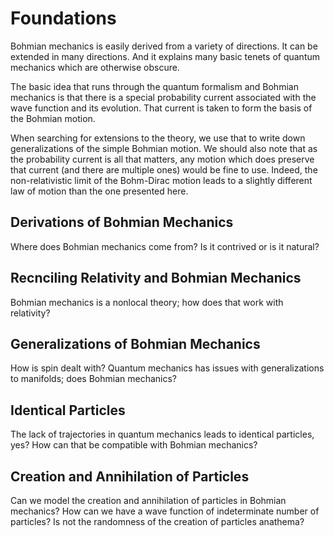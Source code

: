 # Foundations #

Bohmian mechanics is easily derived from a variety of directions. It can be extended in many directions. And it explains many basic tenets of quantum mechanics which are otherwise obscure.

The basic idea that runs through the quantum formalism and Bohmian mechanics is that there is a special probability current associated with the wave function and its evolution. That current is taken to form the basis of the Bohmian motion.

When searching for extensions to the theory, we use that to write down generalizations of the simple Bohmian motion. We should also note that as the probability current is all that matters, any motion which does preserve that current (and there are multiple ones) would be fine to use. Indeed, the non-relativistic limit of the Bohm-Dirac motion leads to a slightly different law of motion than the one presented here.

## Derivations of Bohmian Mechanics

Where does Bohmian mechanics come from? Is it contrived or is it natural?

## Recnciling Relativity and Bohmian Mechanics 

Bohmian mechanics is a nonlocal theory; how does that work with relativity?

## Generalizations of Bohmian Mechanics

How is spin dealt with? Quantum mechanics has issues with generalizations to manifolds; does Bohmian mechanics?

## Identical Particles

The lack of trajectories in quantum mechanics leads to identical particles, yes? How can that be compatible with Bohmian mechanics?

## Creation and Annihilation of Particles

Can we model the creation and annihilation of particles in Bohmian mechanics? How can we have a wave function of indeterminate number of particles? Is not the randomness of the creation of particles anathema?
